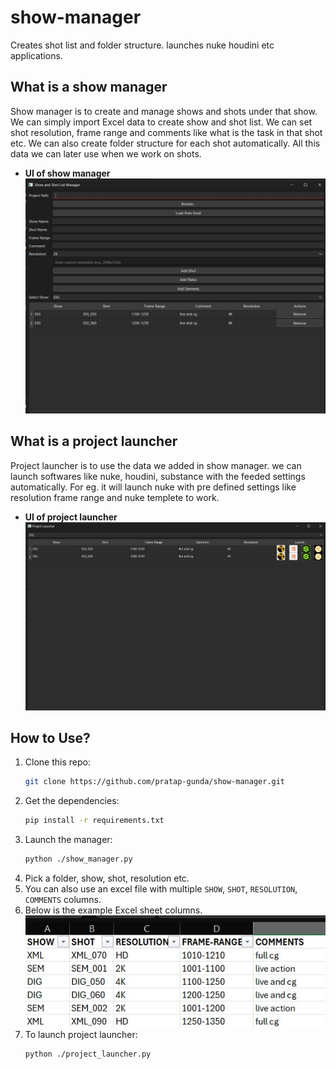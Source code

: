 # show-manager
Creates shot list and folder structure. launches nuke houdini etc applications.

## What is a show manager
Show manager is to create and manage shows and shots under that show. We can simply import Excel data to create show and shot list. We can set shot resolution, frame range and comments like what is the task in that shot etc. We can also create folder structure for each shot automatically. All this data we can later use when we work on shots.
- **UI of show manager**
![Excel sheet Example](./resources/Show_manager_SS.jpg)

## What is a project launcher
Project launcher is to use the data we added in show manager. we can launch softwares like nuke, houdini, substance with the feeded settings automatically. For eg. it will launch nuke with pre defined settings like resolution frame range and nuke templete to work.
- **UI of project launcher**
![Excel sheet Example](./resources/Project_launcher_SS.jpg)

## How to Use?

1. Clone this repo:
    ```bash
    git clone https://github.com/pratap-gunda/show-manager.git
    ```
2. Get the dependencies:
    ```bash
    pip install -r requirements.txt
    ```
3. Launch the manager:
    ```bash
    python ./show_manager.py
    ```
4. Pick a folder, show, shot, resolution etc.
5. You can also use an excel file with multiple `SHOW`, `SHOT`, `RESOLUTION`, `COMMENTS` columns.
6. Below is the example Excel sheet columns.
![Excel sheet Example](./resources/Excel_example.jpg)
4. To launch project launcher:
    ```bash
    python ./project_launcher.py
    ```